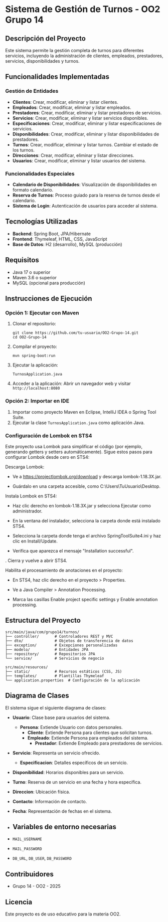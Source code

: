 # Sistema de Gestión de Turnos - OO2 Grupo 14

## Descripción del Proyecto

Este sistema permite la gestión completa de turnos para diferentes servicios, incluyendo la administración de clientes, empleados, prestadores, servicios, disponibilidades y turnos.

## Funcionalidades Implementadas

### Gestión de Entidades
- **Clientes**: Crear, modificar, eliminar y listar clientes.
- **Empleados**: Crear, modificar, eliminar y listar empleados.
- **Prestadores**: Crear, modificar, eliminar y listar prestadores de servicios.
- **Servicios**: Crear, modificar, eliminar y listar servicios disponibles.
- **Especificaciones**: Crear, modificar, eliminar y listar especificaciones de servicios.
- **Disponibilidades**: Crear, modificar, eliminar y listar disponibilidades de prestadores.
- **Turnos**: Crear, modificar, eliminar y listar turnos. Cambiar el estado de los turnos.
- **Direcciones**: Crear, modificar, eliminar y listar direcciones.
- **Usuarios**: Crear, modificar, eliminar y listar usuarios del sistema.

### Funcionalidades Especiales
- **Calendario de Disponibilidades**: Visualización de disponibilidades en formato calendario.
- **Reserva de Turnos**: Proceso guiado para la reserva de turnos desde el calendario.
- **Sistema de Login**: Autenticación de usuarios para acceder al sistema.

## Tecnologías Utilizadas

- **Backend**: Spring Boot, JPA/Hibernate
- **Frontend**: Thymeleaf, HTML, CSS, JavaScript
- **Base de Datos**: H2 (desarrollo), MySQL (producción)

## Requisitos

- Java 17 o superior
- Maven 3.6 o superior
- MySQL (opcional para producción)

## Instrucciones de Ejecución

### Opción 1: Ejecutar con Maven

1. Clonar el repositorio:
   ```
   git clone https://github.com/tu-usuario/OO2-Grupo-14.git
   cd OO2-Grupo-14
   ```

2. Compilar el proyecto:
   ```
   mvn spring-boot:run
   ```

3. Ejecutar la aplicación:
   ```
   TurnosApplication.java
   ```

4. Acceder a la aplicación:
   Abrir un navegador web y visitar `http://localhost:8080`

### Opción 2: Importar en IDE

1. Importar como proyecto Maven en Eclipse, IntelliJ IDEA o Spring Tool Suite.
2. Ejecutar la clase `TurnosApplication.java` como aplicación Java.

### Configuración de Lombok en STS4

Este proyecto usa Lombok para simplificar el código (por ejemplo, generando getters y setters automáticamente). Sigue estos pasos para configurar Lombok desde cero en STS4:

Descarga Lombok:

-   Ve a https://projectlombok.org/download y descarga lombok-1.18.3X.jar.

-   Guárdalo en una carpeta accesible, como C:\Users\TuUsuario\Desktop.

Instala Lombok en STS4:

-   Haz clic derecho en lombok-1.18.3X.jar y selecciona Ejecutar como administrador.

-   En la ventana del instalador, selecciona la carpeta donde está instalado STS4.

-   Selecciona la carpeta donde tenga el archivo SpringToolSuite4.ini y haz clic en Install/Update.

-   Verifica que aparezca el mensaje "Installation successful".

.   Cierra y vuelve a abrir STS4.

Habilita el procesamiento de anotaciones en el proyecto:

-   En STS4, haz clic derecho en el proyecto > Properties.

-   Ve a Java Compiler > Annotation Processing.

-   Marca las casillas Enable project specific settings y Enable annotation processing.

## Estructura del Proyecto

```
src/main/java/com/grupo14/turnos/
├── controller/       # Controladores REST y MVC
├── dto/              # Objetos de transferencia de datos
├── exception/        # Excepciones personalizadas
├── modelo/           # Entidades JPA
├── repository/       # Repositorios JPA
└── service/          # Servicios de negocio

src/main/resources/
├── static/           # Recursos estáticos (CSS, JS)
├── templates/        # Plantillas Thymeleaf
└── application.properties  # Configuración de la aplicación
```

## Diagrama de Clases

El sistema sigue el siguiente diagrama de clases:

- **Usuario**: Clase base para usuarios del sistema.
  - **Persona**: Extiende Usuario con datos personales.
    - **Cliente**: Extiende Persona para clientes que solicitan turnos.
    - **Empleado**: Extiende Persona para empleados del sistema.
      - **Prestador**: Extiende Empleado para prestadores de servicios.

- **Servicio**: Representa un servicio ofrecido.
  - **Especificacion**: Detalles específicos de un servicio.

- **Disponibilidad**: Horarios disponibles para un servicio.
- **Turno**: Reserva de un servicio en una fecha y hora específica.
- **Direccion**: Ubicación física.
- **Contacto**: Información de contacto.
- **Fecha**: Representación de fechas en el sistema.

- ## Variables de entorno necesarias
- `MAIL_USERNAME`
- `MAIL_PASSWORD`
- `DB_URL`, `DB_USER`, `DB_PASSWORD`

## Contribuidores

- Grupo 14 - OO2 - 2025

## Licencia

Este proyecto es de uso educativo para la materia OO2.

